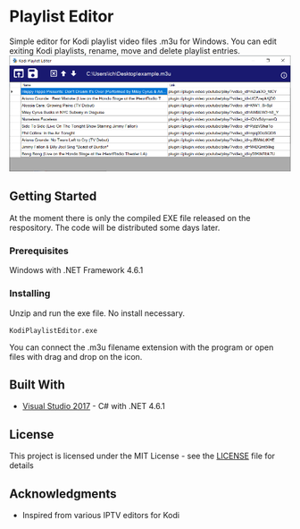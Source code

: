 # Playlist Editor
Simple editor for Kodi playlist video files .m3u for Windows.
You can edit exiting Kodi playlists, rename, move and delete playlist entries.
![UI](KodiPlaylistEditor.PNG)

## Getting Started

At the moment there is only the compiled EXE file released on the respository. The code will be distributed some days later.


### Prerequisites

Windows with .NET Framework 4.6.1



### Installing

Unzip and run the exe file. No install necessary.


```
KodiPlaylistEditor.exe
```


You can connect the .m3u filename extension with the program or open files with drag and drop on the icon.




## Built With

* [Visual Studio 2017](https://visualstudio.microsoft.com/) - C# with .NET 4.6.1


## License

This project is licensed under the MIT License - see the [LICENSE](LICENSE) file for details

## Acknowledgments

* Inspired from various IPTV editors for Kodi

